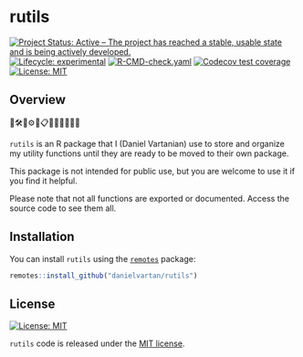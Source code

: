 # rutils

<!-- quarto render -->

<!-- badges: start -->
[![Project Status: Active – The project has reached a stable, usable
state and is being actively
developed.](https://www.repostatus.org/badges/latest/active.svg)](https://www.repostatus.org/#active)
[![Lifecycle:
experimental](https://img.shields.io/badge/lifecycle-experimental-orange.svg)](https://lifecycle.r-lib.org/articles/stages.html#experimental)
[![R-CMD-check.yaml](https://github.com/danielvartan/rutils/actions/workflows/check-standard.yaml/badge.svg)](https://github.com/danielvartan/rutils/actions/workflows/check-standard.yaml)
[![Codecov test
coverage](https://codecov.io/gh/danielvartan/rutils/branch/main/graph/badge.svg)](https://app.codecov.io/gh/danielvartan/rutils?branch=main)
[![License:
MIT](https://img.shields.io/badge/license-MIT-green.png)](https://choosealicense.com/licenses/mit/)
<!-- badges: end -->

## Overview

🧰🛠️🔧⚙️🧮📋📁🔗🧹📝💾🔢

`rutils` is an R package that I (Daniel Vartanian) use to store and
organize my utility functions until they are ready to be moved to their
own package.

This package is not intended for public use, but you are welcome to use
it if you find it helpful.

Please note that not all functions are exported or documented. Access
the source code to see them all.

## Installation

You can install `rutils` using the
[`remotes`](https://github.com/r-lib/remotes) package:

``` r
remotes::install_github("danielvartan/rutils")
```

## License

[![License:
MIT](https://img.shields.io/badge/license-MIT-green.png)](https://opensource.org/license/mit/)

`rutils` code is released under the [MIT
license](https://opensource.org/license/mit/).
